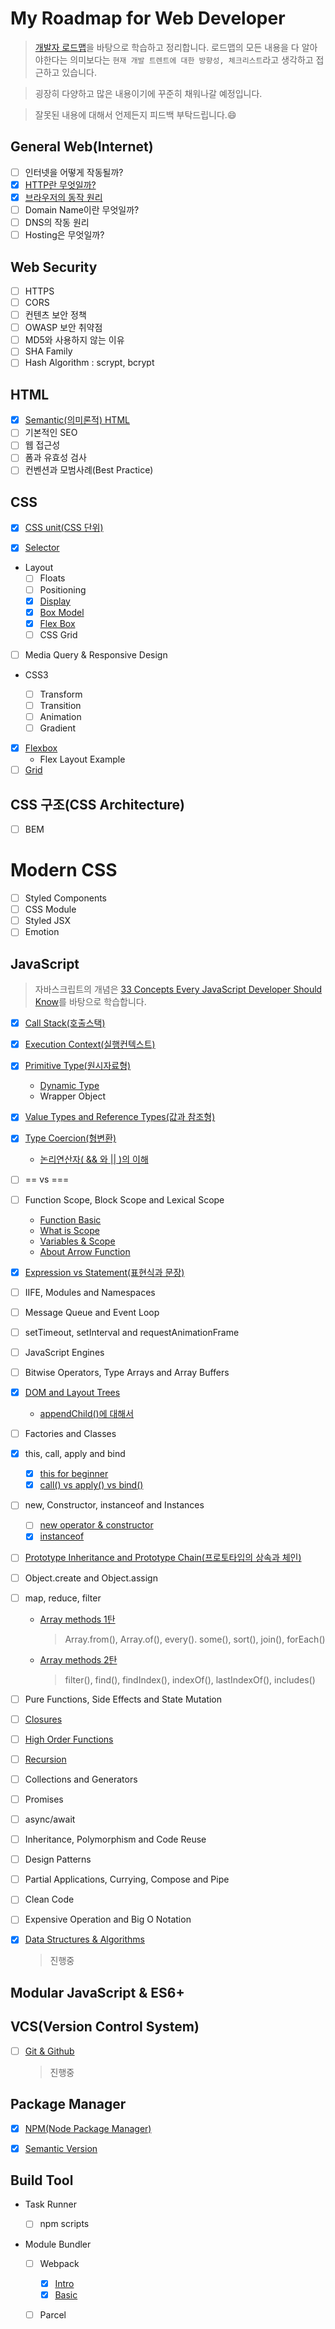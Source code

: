 # My Roadmap for Web Developer

> [개발자 로드맵](https://github.com/kamranahmedse/developer-roadmap)을 바탕으로 학습하고 정리합니다. 로드맵의 모든 내용을 다 알아야한다는 의미보다는 `현재 개발 트렌트에 대한 방향성, 체크리스트`라고 생각하고 접근하고 있습니다.

> 굉장히 다양하고 많은 내용이기에 꾸준히 채워나갈 예정입니다.

> 잘못된 내용에 대해서 언제든지 피드백 부탁드립니다.😄

## General Web(Internet)

- [ ] 인터넷을 어떻게 작동될까?
- [x] [HTTP란 무엇일까?](General/http.md)
- [x] [브라우저의 동작 원리](General/how-browsers-work.md)
- [ ] Domain Name이란 무엇일까?
- [ ] DNS의 작동 원리
- [ ] Hosting은 무엇일까?

## Web Security

- [ ] HTTPS
- [ ] CORS
- [ ] 컨텐츠 보안 정책
- [ ] OWASP 보안 취약점
- [ ] MD5와 사용하지 않는 이유
- [ ] SHA Family
- [ ] Hash Algorithm : scrypt, bcrypt

## HTML

- [x] [Semantic(의미론적) HTML](html/semantic.md)
- [ ] 기본적인 SEO
- [ ] 웹 접근성
- [ ] 폼과 유효성 검사
- [ ] 컨벤션과 모범사례(Best Practice)

## CSS

- [x] [CSS unit(CSS 단위)](CSS/css-unit.md)

- [x] [Selector](CSS/selector.md)

- Layout
  - [ ] Floats
  - [ ] Positioning
  - [x] [Display](CSS/display.md)
  - [x] [Box Model](CSS/boxmodel.md)
  - [x] [Flex Box](CSS/float.md)
  - [ ] CSS Grid
- [ ] Media Query & Responsive Design

- CSS3

  - [ ] Transform
  - [ ] Transition
  - [ ] Animation
  - [ ] Gradient

- [x] [Flexbox](CSS/flexbox.md)
  - Flex Layout Example
- [ ] [Grid](CSS/grid.md)

## CSS 구조(CSS Architecture)

- [ ] BEM

# Modern CSS

- [ ] Styled Components
- [ ] CSS Module
- [ ] Styled JSX
- [ ] Emotion

## JavaScript

> 자바스크립트의 개념은 [33 Concepts Every JavaScript Developer Should Know](https://github.com/jjanmo/33-js-concepts)를 바탕으로 학습합니다.

- [x] [Call Stack(호출스택)](JavaScript/33Concepts/callstack.md)

- [x] [Execution Context(실행컨텍스트)](JavaScript/33Concepts/execution-context.md)

- [x] [Primitive Type(원시자료형)](JavaScript/33Concepts/primitivetype.md)

  - [Dynamic Type](JavaScript/33Concepts/dynamicType.md)
  - Wrapper Object

- [x] [Value Types and Reference Types(값과 참조형)](JavaScript/33Concepts/valueType-vs-referenceType.md)
- [x] [Type Coercion(형변환)](JavaScript/33Concepts/coercion.md)

  - [논리연산자( && 와 || )의 이해](JavaScript/33Concepts/logical_operator.md)

- [ ] == vs ===
- [ ] Function Scope, Block Scope and Lexical Scope

  - [Function Basic](JavaScript/33Concepts/function_basic.md)
  - [What is Scope](JavaScript/33Concepts/scope.md)
  - [Variables & Scope](JavaScript/33Concepts/variables_scope_hoisting.md)
  - [About Arrow Function](JavaScript/33Concepts/arrowfunction.md)

- [x] [Expression vs Statement(표현식과 문장)](JavaScript/33Concepts/expression&statement.md)
- [ ] IIFE, Modules and Namespaces
- [ ] Message Queue and Event Loop
- [ ] setTimeout, setInterval and requestAnimationFrame
- [ ] JavaScript Engines
- [ ] Bitwise Operators, Type Arrays and Array Buffers
- [x] [DOM and Layout Trees](JavaScript/33Concepts/DOM.md)

  - [appendChild()에 대해서](JavaScript/appendChild.md)

- [ ] Factories and Classes
- [x] this, call, apply and bind

  - [x] [this for beginner](JavaScript/33Concepts/this.md)
  - [x] [call() vs apply() vs bind()](JavaScript/33Concepts/call_apply_bind.md)

- [ ] new, Constructor, instanceof and Instances

  - [ ] [new operator & constructor](JavaScript/33Concepts/constructor.md)
  - [x] [instanceof](JavaScript/33Concepts/instanceof.md)

- [ ] [Prototype Inheritance and Prototype Chain(프로토타입의 상속과 체인)](JavaScript/33Concepts/prototype.md)
- [ ] Object.create and Object.assign
- [ ] map, reduce, filter

  - [Array methods 1탄](JavaScript/array/arrayMethod1.md)

    > Array.from(), Array.of(), every(). some(), sort(), join(), forEach()

  - [Array methods 2탄](JavaScript/array/arrayMethod2.md)
    > filter(), find(), findIndex(), indexOf(), lastIndexOf(), includes()

- [ ] Pure Functions, Side Effects and State Mutation
- [ ] [Closures](JavaScript/33Concepts/closure.md)

- [ ] [High Order Functions](JavaScript/33Concepts/highOrderFunctions.md)

- [ ] [Recursion](JavaScript/33Concepts/recursion.md)
- [ ] Collections and Generators
- [ ] Promises
- [ ] async/await
- [ ] Inheritance, Polymorphism and Code Reuse
- [ ] Design Patterns
- [ ] Partial Applications, Currying, Compose and Pipe
- [ ] Clean Code

- [ ] Expensive Operation and Big O Notation
- [x] [Data Structures & Algorithms](https://github.com/jjanmo/ds-algo)

  > 진행중

## Modular JavaScript & ES6+

## VCS(Version Control System)

- [ ] [Git & Github](https://github.com/jjanmo/gitlearn)

  > 진행중

## Package Manager

- [x] [NPM(Node Package Manager)](PackageManager/what_is_NPM.md)

- [x] [Semantic Version](PackageManager/semantic_versioning.md)

## Build Tool

- Task Runner

  - [ ] npm scripts

- Module Bundler

  - [ ] Webpack

    - [x] [Intro](Webpack/webpack-intro.md)
    - [x] [Basic](Webpack/webpack-basic.md)

  - [ ] Parcel
